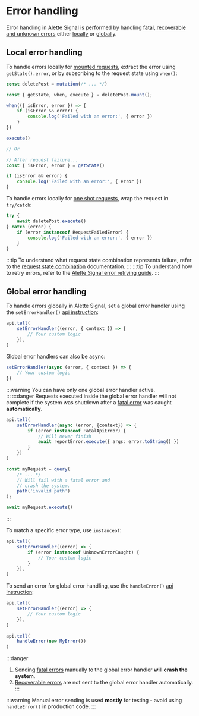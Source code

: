 # Error handling
Error handling in Alette Signal is performed by handling [fatal, recoverable and unknown errors](error-types.md) 
either [locally](#local-error-handling) or [globally](#global-error-handling).

## Local error handling
To handle errors locally for [mounted requests](../getting-started/request-modes.md#mounted-request-mode),
extract the error using `getState().error`, or by subscribing to the request state using `when()`:
```ts
const deletePost = mutation(/* ... */)

const { getState, when, execute } = deletePost.mount();

when(({ isError, error }) => {
    if (isError && error) {
        console.log('Failed with an error:', { error })
	}
})

execute()

// Or

// After request failure...
const { isError, error } = getState()

if (isError && error) {
    console.log('Failed with an error:', { error })
}
```

To handle errors locally for [one shot requests](../getting-started/request-modes.md#one-shot-request-mode),
wrap the request in `try/catch`:
```ts
try {
    await deletePost.execute()
} catch (error) {
    if (error instanceof RequestFailedError) {
        console.log('Failed with an error:', { error })
	}
}
```

:::tip
To understand what request state combination represents failure, refer to the 
[request state combination](../request-behaviour/request-state.md#analyzing-request-state) 
documentation.
:::
:::tip
To understand how to retry errors, refer to the
[Alette Signal error retrying guide](../behaviour-control/request-retrying.md).
:::

## Global error handling
To handle errors globally in Alette Signal, set a global error handler 
using the `setErrorHandler()` [api instruction](../getting-started/api-configuration.md#api-client-instruction):
```ts
api.tell(
    setErrorHandler((error, { context }) => {
        // Your custom logic
	}),
)
```

Global error handlers can also be async:
```ts
setErrorHandler(async (error, { context }) => {
    // Your custom logic
})
```

:::warning
You can have only one global error handler active.  
:::
:::danger
Requests executed inside the global error handler will not complete 
if the system was shutdown after a [fatal error](../error-system/error-types.md#fatal-errors)
was caught **automatically**.
```ts
api.tell(
    setErrorHandler(async (error, {context}) => {
        if (error instanceof FatalApiError) {
            // Will never finish
            await reportError.execute({ args: error.toString() })
        }
    })
)

const myRequest = query(
    /* ... */
    // Will fail with a fatal error and 
	// crash the system.
    path('invalid path')
);

await myRequest.execute()
```
:::



To match a specific error type, use `instanceof`:
```ts
api.tell(
    setErrorHandler((error) => {
        if (error instanceof UnknownErrorCaught) {
            // Your custom logic
		}
	}),
)
```

To send an error for global error handling, use 
the `handleError()` [api instruction](../getting-started/api-configuration.md#api-client-instruction):
```ts
api.tell(
    setErrorHandler((error) => {
        // Your custom logic
	}),
)

api.tell(
    handleError(new MyError())
)
```
:::danger
1. Sending [fatal errors](error-types.md#fatal-errors) manually to the global error handler
**will crash the system**.
2. [Recoverable errors](error-types.md#recoverable-errors)
   are not sent to the global error handler automatically.  
:::

:::warning
Manual error sending is used **mostly** for testing -
avoid using `handleError()` in production code.
:::
